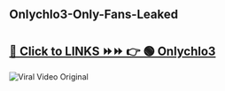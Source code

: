 
 ## Onlychlo3-Only-Fans-Leaked

# <h2><a href="https://clipsfans.com/Onlychlo3&ref=git">🔗 Click to LINKS ⏩⏩ 👉 🟢 Onlychlo3 </a></h2>

<a href="https://clipsfans.com/Onlychlo3&ref=git" rel="nofollow" data-target="animated-image.originalLink"><img src="https://i.ibb.co.com/xMMVF88/686577567.gif" alt="Viral Video Original" style="max-width: 100%; display: inline-block;" data-target="animated-image.originalImage"></a>
